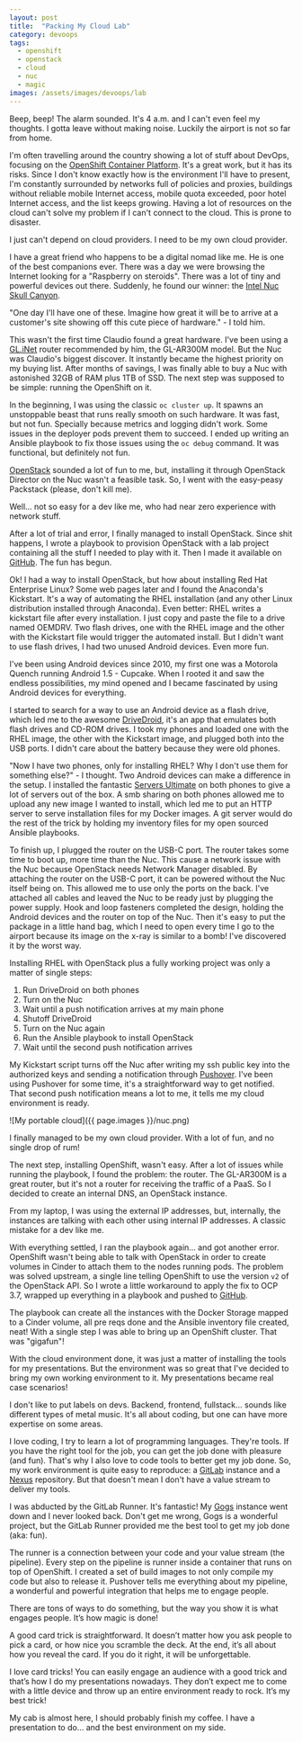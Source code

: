 ```yaml
---
layout: post
title:  "Packing My Cloud Lab"
category: devoops
tags:
  - openshift
  - openstack
  - cloud
  - nuc
  - magic
images: /assets/images/devoops/lab
---
```


Beep, beep! The alarm sounded. It's 4 a.m. and I can't even feel my thoughts. I gotta leave without making noise. Luckily the airport is not so far from home.

I'm often travelling around the country showing a lot of stuff about DevOps, focusing on the [OpenShift Container Platform](https://www.openshift.com). It's a great work, but it has its risks. Since I don't know exactly how is the environment I'll have to present, I'm constantly surrounded by networks full of policies and proxies, buildings without reliable mobile Internet access, mobile quota exceeded, poor hotel Internet access, and the list keeps growing. Having a lot of resources on the cloud can't solve my problem if I can't connect to the cloud. This is prone to disaster.

I just can't depend on cloud providers. I need to be my own cloud provider.

I have a great friend who happens to be a digital nomad like me. He is one of the best companions ever. There was a day we were browsing the Internet looking for a "Raspberry on steroids". There was a lot of tiny and powerful devices out there. Suddenly, he found our winner: the [Intel Nuc Skull Canyon](https://www.intel.com/content/www/us/en/nuc/nuc-kit-nuc6i7kyk-features-configurations.html).

"One day I'll have one of these. Imagine how great it will be to arrive at a customer's site showing off this cute piece of hardware." - I told him.

This wasn't the first time Claudio found a great hardware. I've been using a [GL.iNet](http://gl-inet.com) router recommended by him, the GL-AR300M model. But the Nuc was Claudio's biggest discover. It instantly became the highest priority on my buying list. After months of savings, I was finally able to buy a Nuc with astonished 32GB of RAM plus 1TB of SSD. The next step was supposed to be simple: running the OpenShift on it.

In the beginning, I was using the classic `oc cluster up`. It spawns an unstoppable beast that runs really smooth on such hardware. It was fast, but not fun. Specially because metrics and logging didn't work. Some issues in the deployer pods prevent them to succeed. I ended up writing an Ansible playbook to fix those issues using the `oc debug` command. It was functional, but definitely not fun.

[OpenStack](https://www.redhat.com/en/technologies/linux-platforms/openstack-platform) sounded a lot of fun to me, but, installing it through OpenStack Director on the Nuc wasn't a feasible task. So, I went with the easy-peasy Packstack (please, don't kill me).

Well... not so easy for a dev like me, who had near zero experience with network stuff.

After a lot of trial and error, I finally managed to install OpenStack. Since shit happens, I wrote a playbook to provision OpenStack with a lab project containing all the stuff I needed to play with it. Then I made it available on [GitHub](https://github.com/devnull-tools/pack-your-lab/tree/master/openstack). The fun has begun.

Ok! I had a way to install OpenStack, but how about installing Red Hat Enterprise Linux? Some web pages later and I found the Anaconda's Kickstart. It's a way of automating the RHEL installation (and any other Linux distribution installed through Anaconda). Even better: RHEL writes a kickstart file after every installation. I just copy and paste the file to a drive named OEMDRV. Two flash drives, one with the RHEL image and the other with the Kickstart file would trigger the automated install. But I didn't want to use flash drives, I had two unused Android devices. Even more fun.

I've been using Android devices since 2010, my first one was a Motorola Quench running Android 1.5 - Cupcake. When I rooted it and saw the endless possibilities, my mind opened and I became fascinated by using Android devices for everything.

I started to search for a way to use an Android device as a flash drive, which led me to the awesome [DriveDroid](https://play.google.com/store/apps/details?id=com.softwarebakery.drivedroid), it's an app that emulates both flash drives and CD-ROM drives. I took my phones and loaded one with the RHEL image, the other with the Kickstart image, and plugged both into the USB ports. I didn't care about the battery because they were old phones.

"Now I have two phones, only for installing RHEL? Why I don't use them for something else?" - I thought. Two Android devices can make a difference in the setup. I installed the fantastic [Servers Ultimate](https://play.google.com/store/apps/details?id=com.icecoldapps.serversultimatepro) on both phones to give a lot of servers out of the box. A smb sharing on both phones allowed me to upload any new image I wanted to install, which led me to put an HTTP server to serve installation files for my Docker images. A git server would do the rest of the trick by holding my inventory files for my open sourced Ansible playbooks.

To finish up, I plugged the router on the USB-C port. The router takes some time to boot up, more time than the Nuc. This cause a network issue with the Nuc because OpenStack needs Network Manager disabled. By attaching the router on the USB-C port, it can be powered without the Nuc itself being on. This allowed me to use only the ports on the back. I've attached all cables and leaved the Nuc to be ready just by plugging the power supply. Hook and loop fasteners completed the design, holding the Android devices and the router on top of the Nuc. Then it's easy to put the package in a little hand bag, which I need to open every time I go to the airport because its image on the x-ray is similar to a bomb! I've discovered it by the worst way.

Installing RHEL with OpenStack plus a fully working project was only a matter of single steps:

1. Run DriveDroid on both phones
2. Turn on the Nuc
3. Wait until a push notification arrives at my main phone
4. Shutoff DriveDroid
5. Turn on the Nuc again
6. Run the Ansible playbook to install OpenStack
7. Wait until the second push notification arrives

My Kickstart script turns off the Nuc after writing my ssh public key into the authorized keys and sending a notification through [Pushover](https://pushover.net). I've been using Pushover for some time, it's a straightforward way to get notified. That second push notification means a lot to me, it tells me my cloud environment is ready.

![My portable cloud]({{ page.images }}/nuc.png)

I finally managed to be my own cloud provider. With a lot of fun, and no single drop of rum!

The next step, installing OpenShift, wasn't easy. After a lot of issues while running the playbook, I found the problem: the router. The GL-AR300M is a great router, but it's not a router for receiving the traffic of a PaaS. So I decided to create an internal DNS, an OpenStack instance.

From my laptop, I was using the external IP addresses, but, internally, the instances are talking with each other using internal IP addresses. A classic mistake for a dev like me.

With everything settled, I ran the playbook again... and got another error. OpenShift wasn't being able to talk with OpenStack in order to create volumes in Cinder to attach them to the nodes running pods. The problem was solved upstream, a single line telling OpenShift to use the version `v2` of the OpenStack API. So I wrote a little workaround to apply the fix to OCP 3.7, wrapped up everything in a playbook and pushed to [GitHub](https://github.com/devnull-tools/pack-your-lab/tree/master/openshift).

The playbook can create all the instances with the Docker Storage mapped to a Cinder volume, all pre reqs done and the Ansible inventory file created, neat! With a single step I was able to bring up an OpenShift cluster. That was "gigafun"!

With the cloud environment done, it was just a matter of installing the tools for my presentations. But the environment was so great that I've decided to bring my own working environment to it. My presentations became real case scenarios!

I don't like to put labels on devs. Backend, frontend, fullstack... sounds like different types of metal music. It's all about coding, but one can have more expertise on some areas.

I love coding, I try to learn a lot of programming languages. They're tools. If you have the right tool for the job, you can get the job done with pleasure (and fun). That's why I also love to code tools to better get my job done. So, my work environment is quite easy to reproduce: a [GitLab](https://gitlab.com/) instance and a [Nexus](https://www.sonatype.com/nexus-repository-sonatype) repository. But that doesn't mean I don't have a value stream to deliver my tools.

I was abducted by the GitLab Runner. It's fantastic! My [Gogs](https://gogs.io/) instance went down and I never looked back. Don't get me wrong, Gogs is a wonderful project, but the GitLab Runner provided me the best tool to get my job done (aka: fun).

The runner is a connection between your code and your value stream (the pipeline). Every step on the pipeline is runner inside a container that runs on top of OpenShift. I created a set of build images to not only compile my code but also to release it. Pushover tells me everything about my pipeline, a wonderful and powerful integration that helps me to engage people.

There are tons of ways to do something, but the way you show it is what engages people. It’s how magic is done!

A good card trick is straightforward. It doesn’t matter how you ask people to pick a card, or how nice you scramble the deck. At the end, it’s all about how you reveal the card. If you do it right, it will be unforgettable.

I love card tricks! You can easily engage an audience with a good trick and that’s how I do my presentations nowadays. They don’t expect me to come with a little device and throw up an entire environment ready to rock. It’s my best trick!

My cab is almost here, I should probably finish my coffee. I have a presentation to do... and the best environment on my side.

